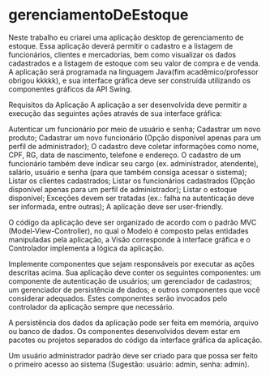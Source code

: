 # gerenciamentoDeEstoque

Neste trabalho eu criarei uma aplicação desktop de gerenciamento de estoque. Essa aplicação deverá permitir o cadastro e a listagem de funcionários, clientes e mercadorias, bem como visualizar os dados cadastrados e a listagem de estoque com seu valor de compra e de venda. A aplicação será programada na linguagem Java(fim acadêmico/professor obrigou kkkkk), e sua interface gráfica deve ser construída utilizando os componentes gráficos da API Swing.

Requisitos da Aplicação
A aplicação a ser desenvolvida deve permitir a execução das seguintes ações através de sua interface gráfica:

Autenticar um funcionário por meio de usuário e senha;
Cadastrar um novo produto;
Cadastrar um novo funcionário (Opção disponível apenas para um perfil de administrador);
O cadastro deve coletar informações como nome, CPF, RG, data de nascimento, telefone e endereço. O cadastro de um funcionário também deve indicar seu cargo (ex. administrador, atendente), salário, usuário e senha (para que também consiga acessar o sistema);
Listar os clientes cadastrados;
Listar os funcionários cadastrados (Opção disponível apenas para um perfil de administrador);
Listar o estoque disponível;
Exceções devem ser tratadas (ex.: falha na autenticação deve ser informada, entre outras);
A aplicação deve ser user-friendly.

O código da aplicação deve ser organizado de acordo com o padrão MVC (Model-View-Controller), no qual o Modelo é composto pelas entidades manipuladas pela aplicação, a Visão corresponde à interface gráfica e o Controlador implementa a lógica da aplicação.

Implemente componentes que sejam responsáveis por executar as ações descritas acima. Sua aplicação deve conter os seguintes componentes: um componente de autenticação de usuários; um gerenciador de cadastros; um gerenciador de persistência de dados; e outros componentes que você considerar adequados. Estes componentes serão invocados pelo controlador da aplicação sempre que necessário.

A persistência dos dados da aplicação pode ser feita em memória, arquivo ou banco de dados. Os componentes desenvolvidos devem estar em pacotes ou projetos separados do código da interface gráfica da aplicação.

Um usuário administrador padrão deve ser criado para que possa ser feito o primeiro acesso ao sistema (Sugestão: usuário: admin, senha: admin).
